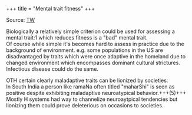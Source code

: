 +++
title = "Mental trait fitness"
+++

Source: [TW](https://x.com/blog_supplement/status/770446018332782592)

Biologically a relatively simple criterion could be used for assessing a mental trait:1 which reduces fitness is a "bad" mental trait.  
Of course while simple it's becomes hard to assess in practice due to the background of environment. e.g. some populations in the US are disadvantaged by traits which were once adaptive in the homeland due to changed environment which encompasses dominant cultural strictures.  
Infectious disease could do the same. 

OTH certain clearly maladaptive traits can be lionized by societies:  
In South India a person like ramaNa often titled "maharShi" is seen as positive despite exhibiting maladaptive neuroatypical behavior.+++(5)+++ Mostly H systems had way to channelize neuroaytpical tendencies but lionizing them could prove deleterious on occasions to societies.





